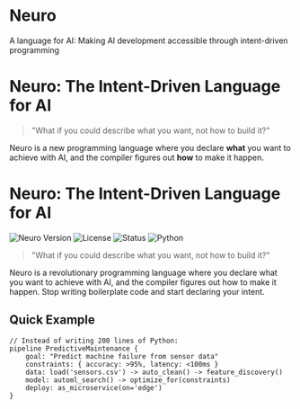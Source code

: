 # Neuro
A language for AI: Making AI development accessible through intent-driven programming
# Neuro: The Intent-Driven Language for AI

> "What if you could describe what you want, not how to build it?"

Neuro is a new programming language where you declare **what** you want to achieve with AI, and the compiler figures out **how** to make it happen.

# Neuro: The Intent-Driven Language for AI

![Neuro Version](https://img.shields.io/badge/version-0.1-blue)
![License](https://img.shields.io/badge/license-MIT-green)
![Status](https://img.shields.io/badge/status-pre--alpha-orange)
![Python](https://img.shields.io/badge/python-3.8%2B-blue)

> "What if you could describe what you want, not how to build it?"

Neuro is a revolutionary programming language where you declare what you want to achieve with AI, and the compiler figures out how to make it happen. Stop writing boilerplate code and start declaring your intent.

## Quick Example

```neuro
// Instead of writing 200 lines of Python:
pipeline PredictiveMaintenance {
    goal: "Predict machine failure from sensor data"
    constraints: { accuracy: >95%, latency: <100ms }
    data: load('sensors.csv') -> auto_clean() -> feature_discovery()
    model: automl_search() -> optimize_for(constraints)
    deploy: as_microservice(on='edge')
}
